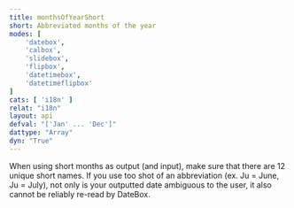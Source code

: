 ```yaml
---
title: monthsOfYearShort
short: Abbreviated months of the year
modes: [
	'datebox',
	'calbox',
	'slidebox',
	'flipbox',
	'datetimebox',
	'datetimeflipbox'
]
cats: [ 'i18n' ]
relat: "i18n"
layout: api
defval: "['Jan' ... 'Dec']"
dattype: "Array"
dyn: "True"
---
```


When using short months as output (and input), make sure that there are 12 unique short names.  If you use too shot of an abbreviation (ex. Ju = June, Ju = July), not only is your outputted date ambiguous to the user, it also cannot be reliably re-read by DateBox.

